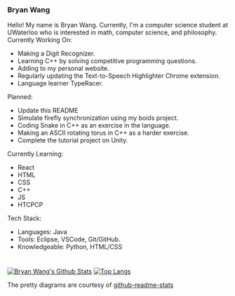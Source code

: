 ### Bryan Wang

Hello! My name is Bryan Wang. Currently, I'm a computer science student at UWaterloo who is interested in math, computer science, and philosophy.
Currently Working On:
* Making a Digit Recognizer.
* Learning C++ by solving competitive programming questions.
* Adding to my personal website.
* Regularly updating the Text-to-Speech Highlighter Chrome extension.
* Language learner TypeRacer.

Planned:
* Update this README
* Simulate firefly synchronization using my boids project.
* Coding Snake in C++ as an exercise in the language.
* Making an ASCII rotating torus in C++ as a harder exercise. 
* Complete the tutorial project on Unity.

Currently Learning:
* React
* HTML
* CSS
* C++
* JS
* HTCPCP

Tech Stack:
* Languages: Java
* Tools: Eclipse, VSCode, Git/GitHub.
* Knowledgeable: Python, HTML/CSS

#

[![Bryan Wang's Github Stats](https://github-readme-stats.vercel.app/api?username=CanadianCrafter&count_private=true&show_icons=true&theme=radical)](https://github.com/anuraghazra/github-readme-stats)
[![Top Langs](https://github-readme-stats.vercel.app/api/top-langs/?username=CanadianCrafter&layout=compact&theme=radical)](https://github.com/anuraghazra/github-readme-stats)

The pretty diagrams are courtesy of <a href="https://github.com/anuraghazra/github-readme-stats">github-readme-stats</a>
